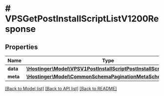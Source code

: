 # # VPSGetPostInstallScriptListV1200Response

## Properties

Name | Type | Description | Notes
------------ | ------------- | ------------- | -------------
**data** | [**\Hostinger\Model\VPSV1PostInstallScriptPostInstallScriptCollection**](VPSV1PostInstallScriptPostInstallScriptCollection.md) |  | [optional]
**meta** | [**\Hostinger\Model\CommonSchemaPaginationMetaSchema**](CommonSchemaPaginationMetaSchema.md) |  | [optional]

[[Back to Model list]](../../README.md#models) [[Back to API list]](../../README.md#endpoints) [[Back to README]](../../README.md)

